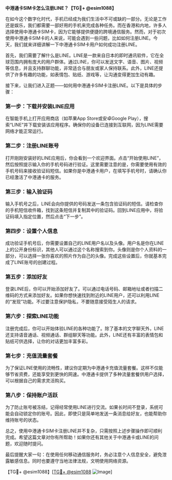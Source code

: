 **中港通卡SIM卡怎么注册LINE？【TG💪+ @esim1088】**

在如今这个数字化时代，手机已经成为我们生活中不可或缺的一部分。无论是工作还是娱乐，我们都需要一部好用的手机来完成各种任务。而在香港和内地，许多人选择使用中港通卡SIM卡，因为它能够提供便捷的跨境通信服务。然而，对于初次使用中港通卡SIM卡的人来说，可能会遇到一些问题，比如如何注册LINE。今天，我们就来详细讲解一下中港通卡SIM卡用户如何成功注册LINE。

首先，我们需要了解什么是LINE。LINE是一款来自日本的即时通讯软件，它在全球范围内拥有庞大的用户群体。通过LINE，你可以发送文字、语音、图片、视频等信息，并且支持群聊功能，非常适合与朋友或家人保持联系。此外，LINE还提供了许多有趣的功能，如表情包、贴纸、游戏等，让沟通变得更加生动有趣。

接下来，让我们进入正题——如何用中港通卡SIM卡注册LINE。以下是具体的步骤：

### **第一步：下载并安装LINE应用**
在智能手机上打开应用商店（如苹果App Store或安卓Google Play），搜索“LINE”并下载安装该应用程序。确保你的设备已连接到互联网，因为LINE需要网络才能正常运行。

### **第二步：注册LINE账号**
打开刚刚安装好的LINE应用后，你会看到一个欢迎界面。点击“开始使用LINE”，然后按照提示输入你的手机号码进行验证。这里需要注意的是，你需要使用有效的手机号码来接收验证码短信。如果你是中港通卡用户，在填写手机号时，请确认你已经激活了中港通卡的服务。

### **第三步：输入验证码**
输入手机号之后，LINE会向你提供的号码发送一条包含验证码的短信。请检查你的手机短信收件箱，找到这条短信并复制其中的验证码。回到LINE应用中，将验证码填入指定位置，然后点击“下一步”。

### **第四步：设置个人信息**
成功验证手机号后，你需要设置自己的LINE用户名以及头像。用户名是你在LINE上的公开身份标识，其他人可以通过这个名称搜索到你。头像则是你个人资料的一部分，可以选择一张你喜欢的照片作为自己的头像。完成这些设置后，你就基本完成了LINE账号的创建过程。

### **第五步：添加好友**
登录LINE后，你可以开始添加好友了。可以通过电话号码、邮箱地址或者扫描二维码的方式来添加好友。如果你想快速找到附近的LINE用户，还可以利用LINE的“发现”功能。不过要注意保护隐私，不要随意接受陌生人的请求。

### **第六步：探索LINE功能**
注册完成后，你可以开始体验LINE的各种功能了。除了基本的文字聊天外，LINE还支持语音通话、视频通话、群组聊天等功能。此外，LINE还有丰富的表情包和贴纸可供选择，让你的对话更加丰富多彩。

### **第七步：充值流量套餐**
为了保证LINE使用的流畅性，建议你定期为中港通卡充值流量套餐。这样不仅能够节省资费，还能享受到更快的网速。中港通卡提供了多种流量套餐供用户选择，可以根据自己的需求灵活购买。

### **第八步：保持账户活跃**
为了防止账号被冻结，记得经常使用LINE进行交流。如果长时间不登录，系统可能会自动锁定你的账号。因此，即使只是简单地发送一条消息给好友，也能帮助你维持账号的状态。

总之，使用中港通卡SIM卡注册LINE并不复杂，只需按照上述步骤操作即可顺利完成。希望这篇文章对你有所帮助！如果你还有其他关于中港通卡或LINE的问题，欢迎随时提问。

最后提醒大家一句：在使用任何移动通信服务时，务必注意个人信息安全，避免泄露敏感信息。同时也要遵守当地法律法规，文明使用网络资源。

【TG💪+ @esim1088】[[TG💪+ @esim1088](https://t.me/s/esim1088) ![Image](https://i.postimg.cc/4NQfJmqS/Snipaste-2025-05-13-00-14-12.png)]
